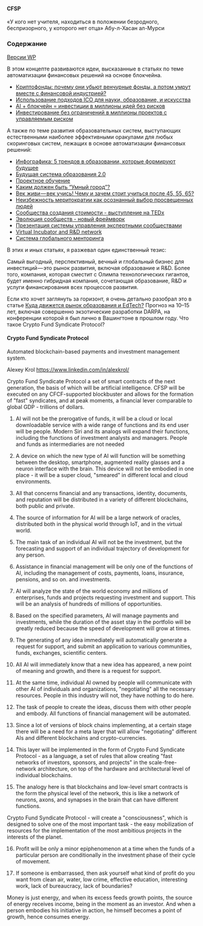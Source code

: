 #### CFSP

«У кого нет учителя, находиться в положении безродного, беспризорного, у которого нет отца»
Абу-л-Хасан ал-Мурси

### Содержание

[Версии WP](https://github.com/SerendipityLab/CFSP/tree/master/preWP)


В этом концепте развиваются идеи, высказанные в статьях по теме автоматизации финансовых решений на основе блокчейна.

* [Криптофонды: почему они убьют венчурные фонды, а потом умрут вместе с финансовой индустрией?](https://bitnovosti.com/2017/09/13/crypto-funds/)
* [Использование подходов ICO для науки, образование, и искусства](https://medium.com/test-pubs/альтернативная-система-финансироавния-проектов-развития-c7a1a902dd47)
* [AI + блокчейн = инвестиции в миллионы идей без рисков](https://medium.com/test-pubs/cfsp-3-8fe431f0a808)
* [Инвестирование без ограничений в миллионы проектов с управляемым риском](https://medium.com/test-pubs/cfsp-3-8fe431f0a808)

А также по теме развития образовательных систем, выступающих естественными  наиболее эффективными оракулами для любых скоринговых систем, лежащих в основе автоматизации финансовых решений:

* [Инфографика: 5 трендов в образовании, которые формируют будущее](https://medium.com/krol-institute/инфографика-5-трендов-в-образовании-которые-формируют-будущее-2df2bc30a4c6)
* [Будущая система образования 2.0](https://medium.com/krol-institute/будущая-система-образования-2-0-6511b31099d3)
* [Проектное обучение](https://medium.com/krol-institute/проектное-обучение-1daab521b4ff)
* [Каким должен быть “Умный город”?](https://medium.com/krol-institute/каким-должен-быть-умный-город-f0c1844ce68d)
* [Век живи — век учись! Чему и зачем стоит учиться после 45, 55, 65?](https://medium.com/krol-institute/век-живи-век-учить-d3bf4b90236a)
* [Неизбежность меритократии как осознанный выбор просвещенных людей](https://medium.com/krol-institute/неизбежность-меритократии-как-осознанный-выбор-просвященных-людей-84f1ff4fa590)
* [Сообщества создания стоимости - выступление на TEDx](https://www.slideshare.net/AlexKrol/ss-15746361)
* [Эволюция сообществ - новый фреймворк](https://www.slideshare.net/AlexKrol/ss-15697509)
* [Презентация системы управления экспертными сообществами](https://www.slideshare.net/AlexKrol/ss-15666853)
* [Virtual Incubator and R&D network](https://www.slideshare.net/AlexKrol/virtual-incubator-and-rd-network)
* [Система глобального менторинга](https://www.slideshare.net/AlexKrol/13-3-8271908)

В этих и иных статьях, я разжевал один единственный тезис: 

Самый выгодный, перспективный, вечный и глобальный бизнес для инвестиций — это рынок развития, включая образование и R&D. Более того, компания, которая сместит с Олимпа технологических гигантов, будет именно гибридная компания, сочетающая образование, R&D и услуги финансирования всех процессов развития. 

Если кто хочет заглянуть за горизонт, я очень детально разобрал это в статье [Куда движется рынок образования и EdTech?](https://medium.com/krol-institute/куда-ж-несешься-тыкуда-взорвется-рынок-образования-и-edtech-121d4707f27c) Прогноз на 10–15 лет, включая совершенно экзотические разработки DARPA, на конференции которой я был лично в Вашингтоне в прошлом году. Что такое Crypto Fund Syndicate Protocol?





#### Crypto Fund Syndicate Protocol

Automated blockchain-based payments and investment management system.

Alexey Krol  https://www.linkedin.com/in/alexkrol/


Crypto Fund Syndicate Protocol a set of smart contracts of the next generation, the basis of which will be artificial intelligence. CFSP will be executed on any CFCF-supported blockbuster and allows for the formation of "fast" syndicates, and at peak moments, a financial lever comparable to global GDP - trillions of dollars.

1. AI will not be the prerogative of funds, it will be a cloud or local downloadable service with a wide range of functions and its end user will be people. Modern Siri and its analogs will expand their functions, including the functions of investment analysts and managers. People and funds as intermediaries are not needed

2. A device on which the new type of AI will function will be something between the desktop, smartphone, augmented reality glasses and a neuron interface with the brain. This device will not be embodied in one place - it will be a super cloud, "smeared" in different local and cloud environments.

3. All that concerns financial and any transactions, identity, documents, and reputation will be distributed in a variety of different blockchains, both public and private.

4. The source of information for AI will be a large network of oracles, distributed both in the physical world through IoT, and in the virtual world.

5. The main task of an individual AI will not be the investment, but the forecasting and support of an individual trajectory of development for any person. 

6. Assistance in financial management will be only one of the functions of AI, including the management of costs, payments, loans, insurance, pensions, and so on. and investments.

7. AI will analyze the state of the world economy and millions of enterprises, funds and projects requesting investment and support. This will be an analysis of hundreds of millions of opportunities.

8. Based on the specified parameters, AI will manage payments and investments, while the duration of the asset stay in the portfolio will be greatly reduced because the speed of development will grow at times.

9. The generating of any idea immediately will automatically generate a request for support, and submit an application to various communities, funds, exchanges, scientific centers.

10. All AI will immediately know that a new idea has appeared, a new point of meaning and growth, and there is a request for support.

11. At the same time, individual AI owned by people will communicate with other AI of individuals and organizations, "negotiating" all the necessary resources. People in this industry will not, they have nothing to do here.

12. The task of people to create the ideas, discuss them with other people and embody. All functions of financial management will be automated.

13. Since a lot of versions of block chains implementing, at a certain stage there will be a need for a meta layer that will allow "negotiating" different AIs and different blockchains and crypto-currencies.

14. This layer will be implemented in the form of Crypto Fund Syndicate Protocol - as a language, a set of rules that allow creating "fast networks of investors, sponsors, and projects" in the scale-free-network architecture, on top of the hardware and architectural level of individual blockchains.

15. The analogy here is that blockchains and low-level smart contracts is the form the physical level of the network, this is like a network of neurons, axons, and synapses in the brain that can have different functions.

Crypto Fund Syndicate Protocol - will create a "consciousness", which is designed to solve one of the most important task - the easy mobilization of resources for the implementation of the most ambitious projects in the interests of the planet.

16. Profit will be only a minor epiphenomenon at a time when the funds of a particular person are conditionally in the investment phase of their cycle of movement.

15. If someone is embarrassed, then ask yourself what kind of profit do you want from clean air, water, low crime, effective education, interesting work, lack of bureaucracy, lack of boundaries?

Money is just energy, and when its excess feeds growth points, the source of energy receives income, being in the moment as an investor. And when a person embodies his initiative in action, he himself becomes a point of growth, hence consumes energy.

